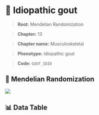 # 🧪 Idiopathic gout

> **Root:** Mendelian Randomization

> **Chapter:** 13  

> **Chapter name:** Musculoskeletal

> **Phenotype:** Idiopathic gout  

> **Code:** `GOUT_IDIO`

## 🧬 Mendelian Randomization  

<img src="/MR/Figures/Forward/GOUT_IDIO.png"/>

## 📊 Data Table

<CsvTableMRF src="/MR/Data/Forward/GOUT_IDIO.csv"/>
